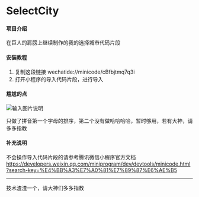 # SelectCity

#### 项目介绍
在巨人的肩膀上继续制作的我的选择城市代码片段


#### 安装教程

1. 复制这段链接 wechatide://minicode/cBfbjtmq7q3i
2. 打开小程序的导入代码片段，进行导入


#### 尴尬的点

![输入图片说明](https://images.gitee.com/uploads/images/2018/1027/102633_1834b525_1022787.png "屏幕截图.png")

只做了拼音第一个字母的排序，第二个没有做哈哈哈哈，暂时够用，若有大神，请多多指教

#### 补充说明

不会操作导入代码片段的请参考腾讯微信小程序官方文档   
https://developers.weixin.qq.com/miniprogram/dev/devtools/minicode.html?search-key=%E4%BB%A3%E7%A0%81%E7%89%87%E6%AE%B5 

-------
技术渣渣一个，请大神们多多指教